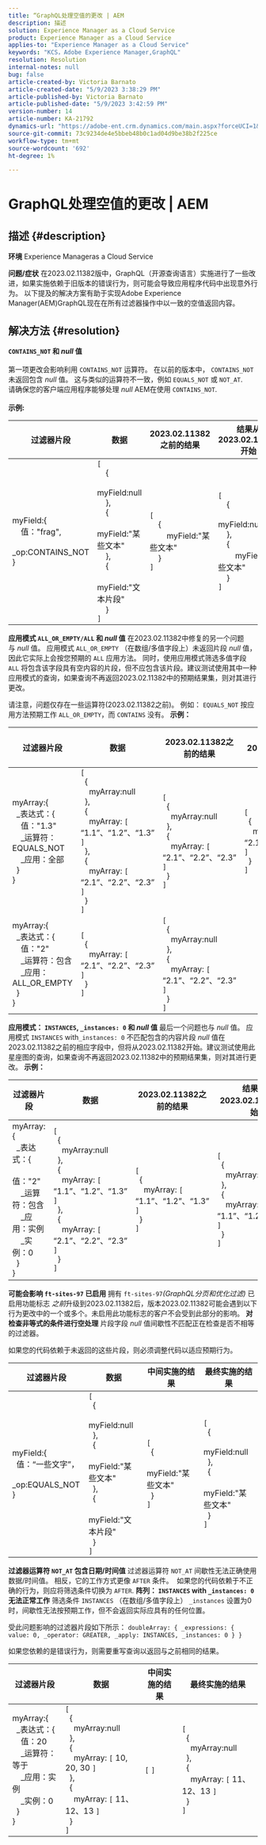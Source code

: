```yaml
---
title: “GraphQL处理空值的更改 | AEM
description: 描述
solution: Experience Manager as a Cloud Service
product: Experience Manager as a Cloud Service
applies-to: "Experience Manager as a Cloud Service"
keywords: "KCS，Adobe Experience Manager,GraphQL"
resolution: Resolution
internal-notes: null
bug: false
article-created-by: Victoria Barnato
article-created-date: "5/9/2023 3:38:29 PM"
article-published-by: Victoria Barnato
article-published-date: "5/9/2023 3:42:59 PM"
version-number: 14
article-number: KA-21792
dynamics-url: "https://adobe-ent.crm.dynamics.com/main.aspx?forceUCI=1&pagetype=entityrecord&etn=knowledgearticle&id=24a8cc86-7fee-ed11-8849-6045bd0065b6"
source-git-commit: 73c9234de4e5bbeb48b0c1ad04d9be38b2f225ce
workflow-type: tm+mt
source-wordcount: '692'
ht-degree: 1%

---
```


# GraphQL处理空值的更改 | AEM

## 描述 {#description}


<b>环境</b>
Experience Manageras a Cloud Service

<b>问题/症状</b>
在2023.02.11382版中，GraphQL（开源查询语言）实施进行了一些改进，如果实施依赖于旧版本的错误行为，则可能会导致应用程序代码中出现意外行为。 以下提及的解决方案有助于实现Adobe Experience Manager(AEM)GraphQL现在在所有过滤器操作中以一致的空值返回内容。




## 解决方法 {#resolution}

<b>`CONTAINS_NOT` 和 *null* 值</b><br> <br>第一项更改会影响利用 `CONTAINS_NOT` 运算符。 在以前的版本中， `CONTAINS_NOT` 未返回包含 *null* 值。 这与类似的运算符不一致，例如 `EQUALS_NOT` 或 `NOT_AT`.<br>请确保您的客户端应用程序能够处理 *null* AEM在使用 `CONTAINS_NOT`.<br> <br><b>示例:</b>

| <b>过滤器片段</b> | <b>数据</b> | <b>2023.02.11382之前的结果</b> | <b>结果从2023.02.11382开始</b> |
| --- | --- | --- | --- |
| myField:{<br>    值：&quot;frag&quot;, <br>    _op:CONTAINS_NOT<br>} | `[` <br>    {<br>        myField:null<br>    }, <br>    {<br>        myField:&quot;某些文本&quot;<br>    },<br>    {<br>        myField:&quot;文本片段&quot;<br>    }<br>`]` | `[` <br>    {<br>        myField:&quot;某些文本&quot;<br>    }<br>`]` | `[` <br>    {<br>        myField:null<br>    },<br>    {<br>        myField:&quot;某些文本&quot;<br>    }<br>`]` |

<b>应用模式 `ALL_OR_EMPTY/ALL` 和 *null* 值</b>
在2023.02.11382中修复的另一个问题与 *null* 值。 应用模式 `ALL_OR_EMPTY` （在数组/多值字段上）未返回片段 *null* 值，因此它实际上会按您预期的 `ALL` 应用方法。 同时，使用应用模式筛选多值字段 `ALL` 将包含该字段具有空内容的片段，但不应包含该片段。建议测试使用其中一种应用模式的查询，如果查询不再返回2023.02.11382中的预期结果集，则对其进行更改。

请注意，问题仅存在一些运算符(2023.02.11382之前)。
例如： `EQUALS_NOT` 按应用方法预期工作 `ALL_OR_EMPTY`，而 `CONTAINS` 没有。
<b>示例：</b>

| <b>过滤器片段</b> | <b>数据</b> | <b>2023.02.11382之前的结果</b> | <b>结果从2023.02.11382开始</b> |
| --- | --- | --- | --- |
| myArray:{<br>  _表达式：{<br>    值：&quot;1.3&quot;<br>    _运算符：EQUALS_NOT<br>    _应用：全部<br>  }<br>} | `[` <br>  {<br>    myArray:null<br>  },<br>  {<br>    myArray: `[`  “1.1”、“1.2”、“1.3” `]` <br>  },<br>  {<br>    myArray: `[`  “2.1”、“2.2”、“2.3” `]` <br>  }<br>`]` | `[` <br>  {<br>    myArray:null<br>  },<br>  {<br>    myArray: `[`  “2.1”、“2.2”、“2.3” `]` <br>  }<br>`]` | `[` <br>  {<br>    myArray: `[`  “2.1”、“2.2”、“2.3” `]` <br>  }<br>`]` |
| myArray:{<br>  _表达式：{<br>    值：&quot;2&quot;<br>    _运算符：包含<br>    _应用：ALL_OR_EMPTY<br>  }<br>} | `[` <br>  {<br>    myArray: `[`  “2.1”、“2.2”、“2.3” `]` <br>  }<br>`]` | `[` <br>  {<br>    myArray:null<br>  },<br>  {<br>    myArray: `[`  “2.1”、“2.2”、“2.3” `]` <br>  }<br>`]` |

<b>应用模式： `INSTANCES`, `_instances: 0` 和 *null* 值</b>
最后一个问题也与 *null* 值。 应用模式 `INSTANCES` with`_instances: 0` 不匹配包含的内容片段 *null* 值在2023.02.11382之前的相应字段中，但将从2023.02.11382开始。建议测试使用此星座图的查询，如果查询不再返回2023.02.11382中的预期结果集，则对其进行更改。
<b>示例：</b>

| <b>过滤器片段</b> | <b>数据</b> | <b>2023.02.11382之前的结果</b> | <b>结果从2023.02.11382开始</b> |
| --- | --- | --- | --- |
| myArray:{<br>  _表达式：{<br>    值：&quot;2&quot;<br>    _运算符：包含<br>    _应用：实例<br>    _实例：0<br>  }<br>} | `[` <br>  {<br>    myArray:null<br>  },<br>  {<br>    myArray: `[`  “1.1”、“1.2”、“1.3” `]` <br>  },<br>  {<br>    myArray: `[`  “2.1”、“2.2”、“2.3” `]` <br>  }<br>`]` | `[` <br>  {<br>    myArray: `[`  “1.1”、“1.2”、“1.3” `]` <br>  }<br>`]` | `[` <br>  {<br>    myArray:null<br>  },<br>  {<br>    myArray: `[`  “1.1”、“1.2”、“1.3” `]` <br>  }<br>`]` |

<b>可能会影响 `ft-sites-97` 已启用</b>
拥有 `ft-sites-97`*(GraphQL分页和优化过滤)* 已启用功能标志 *之前*升级到2023.02.11382后，版本2023.02.11382可能会遇到以下行为更改中的一个或多个。未启用此功能标志的客户不会受到此部分的影响。
<b>对检查非等式的条件进行空处理</b>
片段字段 *null* 值间歇性不匹配正在检查是否不相等的过滤器。

如果您的代码依赖于未返回的这些片段，则必须调整代码以适应预期行为。


| <b>过滤器片段</b> | <b>数据</b> | <b>中间实施的结果</b> | <b>最终实施的结果</b> |
| --- | --- | --- | --- |
| myField:{<br>  值：“一些文字”，<br>  _op:EQUALS_NOT<br>} | `[` <br>  {<br>    myField:null<br>  },<br>  {<br>    myField:&quot;某些文本&quot;<br>  },<br>  {<br>    myField:&quot;文本片段&quot;<br>  }<br>`]` | `[` <br>  {<br>    myField:&quot;某些文本&quot;<br>  }<br>`]` | `[` <br>  {<br>    myField:null<br>  },<br>  {<br>    myField:&quot;某些文本&quot;<br>  }<br>`]` |

<b>过滤器运算符 `NOT_AT` 包含日期/时间值</b>
过滤器运算符 `NOT_AT` 间歇性无法正确使用数据/时间值。 相反，它的工作方式更像 `AFTER` 条件。 
如果您的代码依赖于不正确的行为，则应将筛选条件切换为 `AFTER`.
<b>阵列： `INSTANCES` with `_instances: 0` 无法正常工作</b>
筛选条件 `INSTANCES` （在数组/多值字段上） `_instances` 设置为0时，间歇性无法按预期工作，但不会返回实际应具有的任何位置。

受此问题影响的过滤器片段如下所示： `doubleArray: { _expressions: { value: 0, _operator: GREATER, _apply: INSTANCES, _instances: 0 } }`

如果您依赖的是错误行为，则需要重写查询以返回与之前相同的结果。


| <b>过滤器片段</b> | <b>数据</b> | <b>中间实施的结果</b> | <b>最终实施的结果</b> |
| --- | --- | --- | --- |
| myArray:{<br>  _表达式：{<br>    值：20<br>    _运算符：等于<br>    _应用：实例<br>    _实例：0<br>  }<br>} | `[` <br>  {<br>    myArray:null<br>  },<br>  {<br>    myArray: `[`  10, 20, 30 `]` <br>  },<br>  {<br>    myArray: `[`  11、12、13 `]` <br>  }<br>`]` | `[`  `]` | `[` <br>  {<br>    myArray:null<br>  },<br>  {<br>    myArray: `[`  11、12、13 `]` <br>  }<br>`]` |

